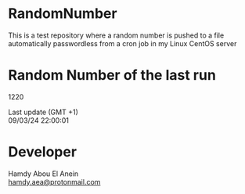 # RandomNumber    
This is a test repository where a random number is pushed to a file automatically passwordless from a cron job in my Linux CentOS server    
# Random Number of the last run   
1220
      
Last update (GMT +1)    
09/03/24 22:00:01
# Developer    
Hamdy Abou El Anein   
hamdy.aea@protonmail.com
